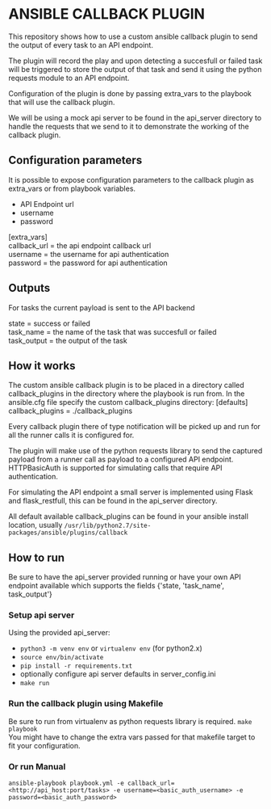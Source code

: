 # ANSIBLE CALLBACK PLUGIN

This repository shows how to use a custom ansible callback plugin to send the output 
of every task to an API endpoint.

The plugin will record the play and upon detecting a succesfull or failed task will be triggered to store the output of that task and send it using the python requests module to an API endpoint.

Configuration of the plugin is done by passing extra\_vars to the playbook that will use the callback plugin.

We will be using a mock api server to be found in the api\_server directory to handle the requests that we send to it to demonstrate the working of the callback plugin.

## Configuration parameters

It is possible to expose configuration parameters to the callback plugin as extra\_vars or from playbook variables.

- API Endpoint url
- username
- password

[extra\_vars]  
callback\_url = the api endpoint callback url  
username = the username for api authentication  
password = the password for api authentication  

## Outputs

For tasks the current payload is sent to the API backend

state = success or failed  
task\_name = the name of the task that was succesfull or failed  
task\_output = the output of the task  

## How it works

The custom ansible callback plugin is to be placed in a directory called callback\_plugins in the directory where the playbook is run from.
In the ansible.cfg file specify the custom callback\_plugins directory:
[defaults]  
callback\_plugins = ./callback\_plugins

Every callback plugin there of type notification will be picked up and run for all the runner calls it is configured for.

The plugin will make use of the python requests library to send the captured payload from a runner call as payload to a configured API endpoint. HTTPBasicAuth is supported for simulating calls that require API authentication.

For simulating the API endpoint a small server is implemented using Flask and flask\_restfull, this can be found in the api\_server directory.

All default available callback\_plugins can be found in your ansible install location, usually `/usr/lib/python2.7/site-packages/ansible/plugins/callback`

## How to run

Be sure to have the api\_server provided running or have your own API endpoint available which supports the fields {'state, 'task\_name', task\_output'}

### Setup api server
Using the provided api\_server:
* `python3 -m venv env` or `virtualenv env` (for python2.x)
* `source env/bin/activate`
* `pip install -r requirements.txt`
* optionally configure api server defaults in server\_config.ini
* `make run`

### Run the callback plugin using Makefile
Be sure to run from virtualenv as python requests library is required.
`make playbook`  
You might have to change the extra vars passed for that makefile target to fit your configuration.

### Or run Manual
`ansible-playbook playbook.yml -e callback_url=<http://api_host:port/tasks> -e username=<basic_auth_username> -e password=<basic_auth_password>`
